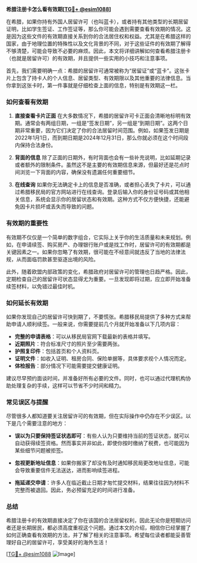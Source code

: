 **希腊注册卡怎么看有效期[[TG💪+ @esim1088](https://t.me/s/esim1088)]**

在希腊，如果你持有外国人居留许可（也叫蓝卡），或者持有其他类型的长期居留证明，比如学生签证、工作签证等，那么你可能会遇到需要查看有效期的情况。这是因为这些文件的有效期直接关系到你的合法居住权和权益。尤其是在希腊这样的国家，由于地理位置的特殊性以及文化背景的不同，对于这些证件的有效期了解得不够清楚，可能会导致不必要的麻烦。因此，本文将详细讲解如何查看希腊注册卡（也就是居留许可）的有效期，并且提供一些实用的小技巧和注意事项。

首先，我们需要明确一点：希腊的居留许可通常被称为“居留证”或“蓝卡”。这张卡片上包含了持卡人的个人信息、居留类型、有效期限以及其他重要的法律信息。当你拿到这张卡时，第一件事就是仔细检查上面的信息，特别是有效期这一栏。

### **如何查看有效期**

1. **直接查看卡片正面**
   在大多数情况下，希腊的居留许可卡正面会清晰地标明有效期。通常会有两组日期，一组是“签发日期”，另一组是“到期日期”。这两个日期非常重要，因为它们决定了你的合法居留时间范围。例如，如果签发日期是2022年1月1日，而到期日期是2024年12月31日，那么你就必须在这个时间段内保持合法身份。

2. **背面的信息**
   除了正面的日期外，有时背面也会有一些补充说明，比如延期记录或者额外的限制条件。虽然这不是主要的有效期信息来源，但最好还是花点时间浏览一下背面的内容，确保没有遗漏任何重要细节。

3. **在线查询**
   如果你无法确定卡上的信息是否准确，或者担心丢失了卡片，可以通过希腊移民局的官方网站进行在线查询。登录后输入你的身份证号码或其他相关信息，系统会显示你的居留状态和有效期。这种方式不仅方便快捷，还能避免因卡片损坏或丢失而导致的问题。

### **有效期的重要性**

有效期不仅仅是一个简单的数字组合，它实际上关乎你的生活质量和未来规划。例如，在申请续签、购买房产、办理银行账户或是找工作时，居留许可的有效期都是关键因素之一。如果你忽略了有效期，很可能在不经意间就违反了当地的法律法规，从而面临罚款甚至驱逐出境的风险。

此外，随着欧盟内部政策的变化，希腊政府对居留许可的管理也日趋严格。因此，定期检查自己的居留许可状态显得尤为重要。一旦发现即将过期，应立即开始准备续签材料，以免错过最佳时机。

### **如何延长有效期**

如果你发现自己的居留许可快到期了，不要慌张。希腊移民局提供了多种方式来帮助申请人顺利续签。一般来说，你需要提前几个月就开始准备以下几项内容：

- **完整的申请表格**：可以从移民局官网下载最新的表格并填写。
- **近期照片**：符合标准尺寸的照片至少需要两张。
- **护照复印件**：包括首页和个人资料页。
- **证明文件**：如收入证明、租房合同、保险单据等，具体要求视个人情况而定。
- **体检报告**：部分情况下可能需要提交健康证明。

建议尽早预约面谈时间，并准备好所有必要的文件。同时，也可以通过代理机构协助处理复杂的手续，这样可以节省不少时间和精力。

### **常见误区与提醒**

尽管很多人都知道要关注居留许可的有效期，但在实际操作中仍存在不少误区。以下是几个需要注意的地方：

- **误以为只要保持签证状态即可**：有些人认为只要维持当前的签证状态，就可以自动获得续签资格。然而事实并非如此，即使你按时缴纳了税费，也可能因为某些细节问题被拒签。
  
- **忽视更新地址信息**：如果你搬家了却没有及时通知移民局更改地址信息，可能会导致重要信件无法送达，进而影响续签进程。

- **拖延递交申请**：许多人在临近截止日期才匆忙提交材料，结果往往因为材料不完整而被退回。因此，务必预留充足的时间进行准备。

### **总结**

希腊注册卡的有效期直接决定了你在该国的合法居留权利，因此无论你是短期访问者还是长期居民，都必须高度重视这个问题。通过本文的介绍，相信你已经掌握了如何正确查看有效期的方法，并了解了相关的注意事项。希望每位读者都能妥善管理好自己的居留许可，享受美好的海外生活！

[[TG💪+ @esim1088](https://t.me/s/esim1088) ![Image](https://i.postimg.cc/4NQfJmqS/Snipaste-2025-05-13-00-14-12.png)]